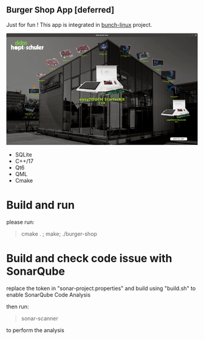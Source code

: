 ## Burger Shop App [deferred]

Just for fun ! This app is integrated in [bunch-linux](https://github.com/waelkarman/bunch-linux-manifests) project.


<img src="doc/screen.gif">

- SQLite
- C++/17
- Qt6
- QML
- Cmake


# Build and run
please run: 
> cmake . ; make; ./burger-shop

# Build and check code issue with SonarQube
replace the token in "sonar-project.properties" and build using "build.sh" to enable SonarQube Code Analysis 

then run: 
> sonar-scanner

to perform the analysis 
